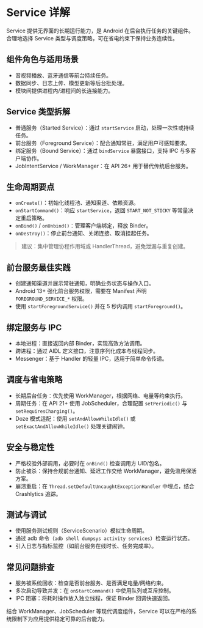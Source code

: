 # Service 详解

Service 提供无界面的长期运行能力，是 Android 在后台执行任务的关键组件。合理地选择 Service 类型与调度策略，可在省电约束下保持业务连续性。

## 组件角色与适用场景
- 音视频播放、蓝牙通信等前台持续任务。
- 数据同步、日志上传、模型更新等后台批处理。
- 模块间提供进程内/进程间的长连接能力。

## Service 类型拆解
- 普通服务（Started Service）：通过 `startService` 启动，处理一次性或持续任务。
- 前台服务（Foreground Service）：配合通知常驻，满足用户可感知要求。
- 绑定服务（Bound Service）：通过 `bindService` 暴露接口，支持 IPC 与多客户端协作。
- JobIntentService / WorkManager：在 API 26+ 用于替代传统后台服务。

## 生命周期要点
- `onCreate()`：初始化线程池、通知渠道、依赖资源。
- `onStartCommand()`：响应 `startService`，返回 `START_NOT_STICKY` 等常量决定重启策略。
- `onBind()` / `onUnbind()`：管理客户端绑定，释放 Binder。
- `onDestroy()`：停止前台通知、关闭连接、取消挂起任务。

> 建议：集中管理协程作用域或 HandlerThread，避免泄漏与重复创建。

## 前台服务最佳实践
- 创建通知渠道并展示常驻通知，明确业务状态与操作入口。
- Android 13+ 强化前台服务权限，需要在 Manifest 声明 `FOREGROUND_SERVICE_*` 权限。
- 使用 `startForegroundService()` 并在 5 秒内调用 `startForeground()`。

## 绑定服务与 IPC
- 本地进程：直接返回内部 Binder，实现高效方法调用。
- 跨进程：通过 AIDL 定义接口，注意序列化成本与线程同步。
- Messenger：基于 Handler 的轻量 IPC，适用于简单命令传递。

## 调度与省电策略
- 长期后台任务：优先使用 WorkManager，根据网络、电量等约束执行。
- 周期任务：在 API 21+ 使用 JobScheduler，合理配置 `setPeriodic()` 与 `setRequiresCharging()`。
- Doze 模式适配：使用 `setAndAllowWhileIdle()` 或 `setExactAndAllowWhileIdle()` 处理关键闹钟。

## 安全与稳定性
- 严格校验外部调用，必要时在 `onBind()` 检查调用方 UID/包名。
- 防止被杀：保持合规前台通知、延迟工作交给 WorkManager，避免滥用保活方案。
- 崩溃重启：在 `Thread.setDefaultUncaughtExceptionHandler` 中埋点，结合 Crashlytics 追踪。

## 测试与调试
- 使用服务测试规则（ServiceScenario）模拟生命周期。
- 通过 adb 命令（`adb shell dumpsys activity services`）检查运行状态。
- 引入日志与指标监控（如前台服务在线时长、任务完成率）。

## 常见问题排查
- 服务被系统回收：检查是否前台服务、是否满足电量/网络约束。
- 多次启动导致并发：在 `onStartCommand()` 中使用队列或互斥控制。
- IPC 阻塞：将耗时操作放入独立线程，保证 Binder 回调快速返回。

结合 WorkManager、JobScheduler 等现代调度组件，Service 可以在严格的系统限制下为应用提供稳定可靠的后台能力。
